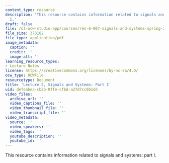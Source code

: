 ```yaml
---
content_type: resource
description: 'This resource contains information related to signals and systems: part
  I.'
draft: false
file: /ol-ocw-studio-app/courses/res-6-007-signals-and-systems-spring-2011/defeabeacb2b0ffecfbda27d7cc0b1dd_MITRES_6_007S11_lec02.pdf
file_size: 373182
file_type: application/pdf
image_metadata:
  caption: ''
  credit: ''
  image-alt: ''
learning_resource_types:
- Lecture Notes
license: https://creativecommons.org/licenses/by-nc-sa/4.0/
ocw_type: OCWFile
resourcetype: Document
title: 'Lecture 2, Signals and Systems: Part I'
uid: defeabea-cb2b-0ffe-cfbd-a27d7cc0b1dd
video_files:
  archive_url: ''
  video_captions_file: ''
  video_thumbnail_file: ''
  video_transcript_file: ''
video_metadata:
  source: ''
  video_speakers: ''
  video_tags: ''
  youtube_description: ''
  youtube_id: ''
---
```

This resource contains information related to signals and systems: part I.